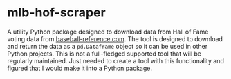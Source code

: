 # mlb-hof-scraper

A utility Python package designed to download data from Hall of Fame voting data from [baseball-reference.com](https://www.baseball-reference.com/).
The tool is designed to download and return the data as a `pd.Dataframe` object so it can be used in other Python projects.
This is not a full-fledged supported tool that will be regularly maintained.
Just needed to create a tool with this functionality and figured that I would make it into a Python package. 